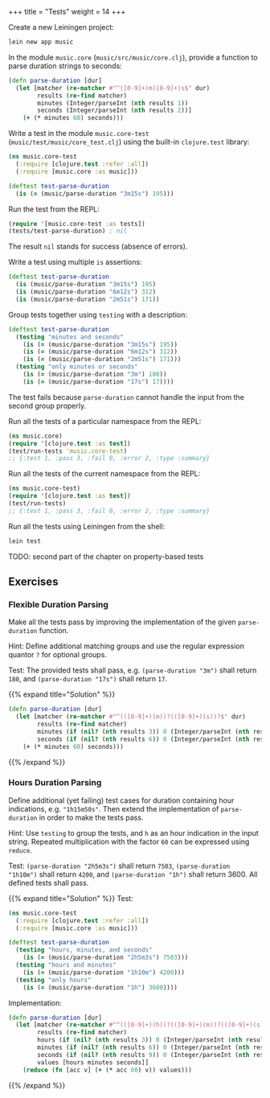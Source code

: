 +++
title = "Tests"
weight = 14
+++

Create a new Leiningen project:

```sh
lein new app music
```

In the module `music.core` (`music/src/music/core.clj`), provide a
function to parse duration strings to seconds:

```clojure
(defn parse-duration [dur]
  (let [matcher (re-matcher #"^([0-9]+)m([0-9]+)s$" dur)
        results (re-find matcher)
        minutes (Integer/parseInt (nth results 1))
        seconds (Integer/parseInt (nth results 2))]
    (+ (* minutes 60) seconds)))
```

Write a test in the module `music.core-test`
(`music/test/music/core_test.clj`) using the built-in `clojure.test`
library:

```clojure
(ns music.core-test
  (:require [clojure.test :refer :all])
  (:require [music.core :as music]))

(deftest test-parse-duration
  (is (= (music/parse-duration "3m15s") 195)))
```

Run the test from the REPL:

```clojure
(require '[music.core-test :as tests])
(tests/test-parse-duration) ; nil
```

The result `nil` stands for success (absence of errors).

Write a test using multiple `is` assertions:

```clojure
(deftest test-parse-duration
  (is (music/parse-duration "3m15s") 195)
  (is (music/parse-duration "6m12s") 312)
  (is (music/parse-duration "2m51s") 171))
```

Group tests together using `testing` with a description:

```clojure
(deftest test-parse-duration
  (testing "minutes and seconds"
    (is (= (music/parse-duration "3m15s") 195))
    (is (= (music/parse-duration "6m12s") 312))
    (is (= (music/parse-duration "2m51s") 171)))
  (testing "only minutes or seconds"
    (is (= (music/parse-duration "3m") 180))
    (is (= (music/parse-duration "17s") 17))))
```

The test fails because `parse-duration` cannot handle the input from
the second group properly.

Run all the tests of a particular namespace from the REPL:

```clojure
(ns music.core)
(require '[clojure.test :as test])
(test/run-tests 'music.core-test)
;; {:test 1, :pass 3, :fail 0, :error 2, :type :summary}
```

Run all the tests of the current namespace from the REPL:

```clojure
(ns music.core-test)
(require '[clojure.test :as test])
(test/run-tests)
;; {:test 1, :pass 3, :fail 0, :error 2, :type :summary}
```

Run all the tests using Leiningen from the shell:

```sh
lein test
```

TODO: second part of the chapter on property-based tests

## Exercises

### Flexible Duration Parsing

Make all the tests pass by improving the implementation of the given
`parse-duration` function.

Hint: Define additional matching groups and use the regular expression
quantor `?` for optional groups.

Test: The provided tests shall pass, e.g. `(parse-duration "3m")`
shall return `180`, and `(parse-duration "17s")` shall return `17`.

{{% expand title="Solution" %}}
```clojure
(defn parse-duration [dur]
  (let [matcher (re-matcher #"^(([0-9]+)(m))?(([0-9]+)(s))?$" dur)
        results (re-find matcher)
        minutes (if (nil? (nth results 3)) 0 (Integer/parseInt (nth results 2)))
        seconds (if (nil? (nth results 6)) 0 (Integer/parseInt (nth results 5)))]
    (+ (* minutes 60) seconds)))
```
{{% /expand %}}

### Hours Duration Parsing

Define additional (yet failing) test cases for duration containing
hour indications, e.g. `"1h15m50s"`. Then extend the implementation of
`parse-duration` in order to make the tests pass.

Hint: Use `testing` to group the tests, and `h` as an hour indication
in the input string. Repeated multiplication with the factor `60` can
be expressed using `reduce`.

Test: `(parse-duration "2h5m3s")` shall return `7503`,
`(parse-duration "1h10m")` shall return `4200`, and `(parse-duration
"1h")` shall return 3600. All defined tests shall pass.

{{% expand title="Solution" %}}
Test:

```clojure
(ns music.core-test
  (:require [clojure.test :refer :all])
  (:require [music.core :as music]))

(deftest test-parse-duration
  (testing "hours, minutes, and seconds"
    (is (= (music/parse-duration "2h5m3s") 7503)))
  (testing "hours and minutes"
    (is (= (music/parse-duration "1h10m") 4200)))
  (testing "only hours"
    (is (= (music/parse-duration "1h") 3600))))
```

Implementation:

```clojure
(defn parse-duration [dur]
  (let [matcher (re-matcher #"^(([0-9]+)(h))?(([0-9]+)(m))?(([0-9]+)(s))?$" dur)
        results (re-find matcher)
        hours (if (nil? (nth results 3)) 0 (Integer/parseInt (nth results 2)))
        minutes (if (nil? (nth results 6)) 0 (Integer/parseInt (nth results 5)))
        seconds (if (nil? (nth results 9)) 0 (Integer/parseInt (nth results 8)))
        values [hours minutes seconds]]
    (reduce (fn [acc v] (+ (* acc 60) v)) values)))
```
{{% /expand %}}